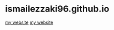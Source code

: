 # ismailezzaki96.github.io

[my website](https://ismailezzaki96.github.io/)
<a href="https://ismailezzaki96.github.io/" rel="follow" rel="follow">my website</a>

